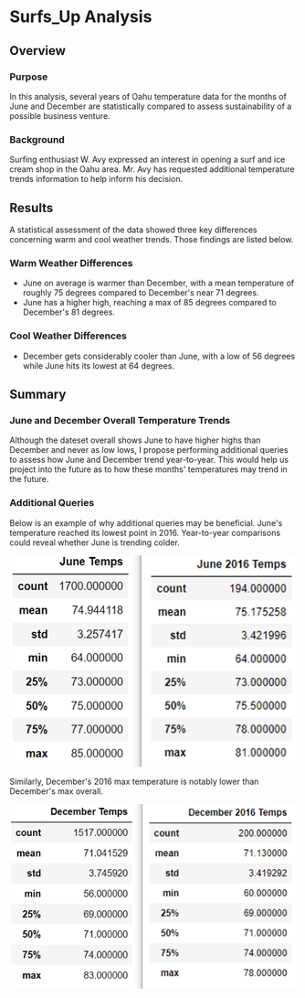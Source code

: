 # Surfs_Up Analysis

## Overview
### Purpose
In this analysis, several years of Oahu temperature data for the months of June and December are statistically compared to assess sustainability of a possible business venture.

### Background
Surfing enthusiast W. Avy expressed an interest in opening a surf and ice cream shop in the Oahu area. Mr. Avy has requested additional temperature trends information to help inform his decision. 

## Results
A statistical assessment of the data showed three key differences concerning warm and cool weather trends.  Those findings are listed below.

### Warm Weather Differences
* June on average is warmer than December, with a mean temperature of roughly 75 degrees compared to December's near 71 degrees.
* June has a higher high, reaching a max of 85 degrees compared to December's 81 degrees.

### Cool Weather Differences
* December gets considerably cooler than June, with a low of 56 degrees while June hits its lowest at 64 degrees.

## Summary
### June and December Overall Temperature Trends
Although the dateset overall shows June to have higher highs than December and never as low lows, I propose performing additional queries to assess how June and December trend year-to-year. This would help us project into the future as to how these months' temperatures may trend in the future.

### Additional Queries
Below is an example of why additional queries may be beneficial. June's temperature reached its lowest point in 2016. Year-to-year comparisons could reveal whether June is trending colder.

![Jun_to_Jun2016](Resources/Jun_to_Jun2016.png)

Similarly, December's 2016 max temperature is notably lower than December's max overall.

![Dec_to Dec2016](Resources/Dec_to_Dec2016.png)
